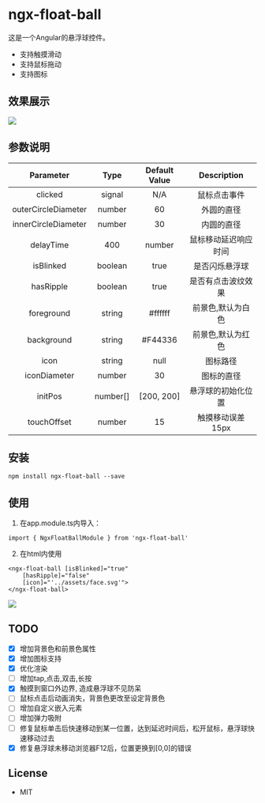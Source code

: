 # ngx-float-ball

这是一个Angular的悬浮球控件。

- 支持触摸滑动
- 支持鼠标拖动
- 支持图标

## 效果展示

![](http://fly-share-image.oss-cn-beijing.aliyuncs.com/18-9-4/97750938.jpg)

## 参数说明

Parameter | Type | Default Value | Description
:---:|:---:|:---:|:---:
clicked | signal | N/A | 鼠标点击事件
outerCircleDiameter | number | 60 | 外圆的直径
innerCircleDiameter | number | 30 | 内圆的直径
delayTime | 400 | number | 鼠标移动延迟响应时间
isBlinked | boolean | true | 是否闪烁悬浮球
hasRipple | boolean | true | 是否有点击波纹效果
foreground | string | #ffffff | 前景色,默认为白色
background | string | #F44336 | 前景色,默认为红色
icon | string | null | 图标路径
iconDiameter | number | 30 | 图标的直径
initPos | number[] | [200, 200] | 悬浮球的初始化位置
touchOffset | number | 15 | 触摸移动误差15px


## 安装

```
npm install ngx-float-ball --save
```

## 使用

1. 在app.module.ts内导入：

```
import { NgxFloatBallModule } from 'ngx-float-ball'
```

2. 在html内使用

```
<ngx-float-ball [isBlinked]="true"
    [hasRipple]="false"
    [icon]="'../assets/face.svg'">
</ngx-float-ball>
```

![](http://fly-share-image.oss-cn-beijing.aliyuncs.com/18-9-5/53800170.jpg)

## TODO

- [x] 增加背景色和前景色属性
- [x] 增加图标支持
- [x] 优化渲染
- [ ] 增加tap,点击,双击,长按
- [x] 触摸到窗口外边界, 造成悬浮球不见防呆
- [ ] 鼠标点击后动画消失，背景色更改至设定背景色
- [ ] 增加自定义嵌入元素
- [ ] 增加弹力吸附
- [ ] 修复鼠标单击后快速移动到某一位置，达到延迟时间后，松开鼠标，悬浮球快速移动过去
- [x] 修复悬浮球未移动浏览器F12后，位置更换到[0,0]的错误

## License

- MIT